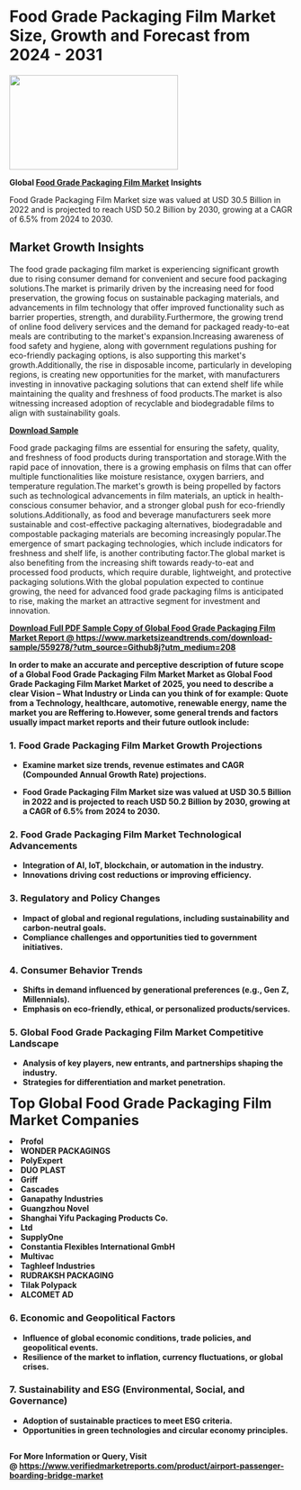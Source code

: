 <H1>Food Grade Packaging Film Market Size, Growth and Forecast from 2024 - 2031</H1><img class="aligncenter size-medium wp-image-584254" src="https://thirdeyenews.in/wp-content/uploads/2024/09/Global-Market-Research-300x168.jpeg" alt="" width="300" height="168" /><p><strong>Global&nbsp;<a href="https://www.marketsizeandtrends.com/download-sample/559278/?utm_source=Github8j?utm_medium=208">Food Grade Packaging Film Market</a> Insights</strong></p><p>Food Grade Packaging Film Market size was valued at USD 30.5 Billion in 2022 and is projected to reach USD 50.2 Billion by 2030, growing at a CAGR of 6.5% from 2024 to 2030.</p><p><h2>Market Growth Insights</h2> <p>The food grade packaging film market is experiencing significant growth due to rising consumer demand for convenient and secure food packaging solutions.The market is primarily driven by the increasing need for food preservation, the growing focus on sustainable packaging materials, and advancements in film technology that offer improved functionality such as barrier properties, strength, and durability.Furthermore, the growing trend of online food delivery services and the demand for packaged ready-to-eat meals are contributing to the market's expansion.Increasing awareness of food safety and hygiene, along with government regulations pushing for eco-friendly packaging options, is also supporting this market's growth.Additionally, the rise in disposable income, particularly in developing regions, is creating new opportunities for the market, with manufacturers investing in innovative packaging solutions that can extend shelf life while maintaining the quality and freshness of food products.The market is also witnessing increased adoption of recyclable and biodegradable films to align with sustainability goals.</p> <p><strong><a href="#">Download Sample</a></strong></p> <p>Food grade packaging films are essential for ensuring the safety, quality, and freshness of food products during transportation and storage.With the rapid pace of innovation, there is a growing emphasis on films that can offer multiple functionalities like moisture resistance, oxygen barriers, and temperature regulation.The market's growth is being propelled by factors such as technological advancements in film materials, an uptick in health-conscious consumer behavior, and a stronger global push for eco-friendly solutions.Additionally, as food and beverage manufacturers seek more sustainable and cost-effective packaging alternatives, biodegradable and compostable packaging materials are becoming increasingly popular.The emergence of smart packaging technologies, which include indicators for freshness and shelf life, is another contributing factor.The global market is also benefiting from the increasing shift towards ready-to-eat and processed food products, which require durable, lightweight, and protective packaging solutions.With the global population expected to continue growing, the need for advanced food grade packaging films is anticipated to rise, making the market an attractive segment for investment and innovation.</p> <p><strong><a href="#"></p><p><span class=""><strong>Download Full PDF Sample Copy of Global Food Grade Packaging Film Market Report</strong> @ <a href="https://www.marketsizeandtrends.com/download-sample/559278/?utm_source=Github8j?utm_medium=208" target="_blank">https://www.marketsizeandtrends.com/download-sample/559278/?utm_source=Github8j?utm_medium=208</a></span></p><p>In order to make an accurate and perceptive description of future scope of a Global&nbsp;Food Grade Packaging Film Market Market as Global&nbsp;Food Grade Packaging Film Market Market of 2025, you need to describe a clear Vision &ndash; What Industry or Linda can you think of for example: Quote from a Technology, healthcare, automotive, renewable energy, name the market you are Reffering to.However, some general trends and factors usually impact market reports and their future outlook include:</p><h3>1.&nbsp;<strong>Food Grade Packaging Film Market Growth Projections</strong></h3><ul><li>Examine market size trends, revenue estimates and CAGR (Compounded Annual Growth Rate) projections.</li><li><p>Food Grade Packaging Film Market size was valued at USD 30.5 Billion in 2022 and is projected to reach USD 50.2 Billion by 2030, growing at a CAGR of 6.5% from 2024 to 2030.</p></li></ul><h3>2.&nbsp;<strong>Food Grade Packaging Film Market Technological Advancements</strong></h3><ul><li>Integration of AI, IoT, blockchain, or automation in the industry.</li><li>Innovations driving cost reductions or improving efficiency.</li></ul><h3>3.&nbsp;<strong>Regulatory and Policy Changes</strong></h3><ul><li>Impact of global and regional regulations, including sustainability and carbon-neutral goals.</li><li>Compliance challenges and opportunities tied to government initiatives.</li></ul><h3>4.&nbsp;<strong>Consumer Behavior Trends</strong></h3><ul><li>Shifts in demand influenced by generational preferences (e.g., Gen Z, Millennials).</li><li>Emphasis on eco-friendly, ethical, or personalized products/services.</li></ul><h3>5.&nbsp;<strong>Global Food Grade Packaging Film Market Competitive Landscape</strong></h3><ul><li>Analysis of key players, new entrants, and partnerships shaping the industry.</li><li>Strategies for differentiation and market penetration.</li></ul><p data-pm-slice="1 1 []"><span style="color: inherit; font-family: inherit; font-size: 25px;">Top Global Food Grade Packaging Film Market Companies</span></p><div class="" data-test-id=""><p><li>Profol</li><li> WONDER PACKAGINGS</li><li> PolyExpert</li><li> DUO PLAST</li><li> Griff</li><li> Cascades</li><li> Ganapathy Industries</li><li> Guangzhou Novel</li><li> Shanghai Yifu Packaging Products Co.</li><li> Ltd</li><li> SupplyOne</li><li> Constantia Flexibles International GmbH</li><li> Multivac</li><li> Taghleef Industries</li><li> RUDRAKSH PACKAGING</li><li> Tilak Polypack</li><li> ALCOMET AD</li></p></div><h3>6.&nbsp;<strong>Economic and Geopolitical Factors</strong></h3><ul><li>Influence of global economic conditions, trade policies, and geopolitical events.</li><li>Resilience of the market to inflation, currency fluctuations, or global crises.</li></ul><h3>7.&nbsp;<strong>Sustainability and ESG (Environmental, Social, and Governance)</strong></h3><ul><li>Adoption of sustainable practices to meet ESG criteria.</li><li>Opportunities in green technologies and circular economy principles.</li></ul><h2><strong style="font-size: 14px;">For More Information or Query, Visit @&nbsp;</strong><a style="background-color: #ffffff; font-size: 14px;" href="https://www.marketsizeandtrends.com/report/food-grade-packaging-film-market/" target="_blank">https://www.verifiedmarketreports.com/product/airport-passenger-boarding-bridge-market</a></h2>